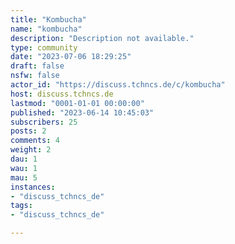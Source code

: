 ```yaml
---
title: "Kombucha" 
name: "kombucha"
description: "Description not available."
type: community
date: "2023-07-06 18:29:25"
draft: false
nsfw: false
actor_id: "https://discuss.tchncs.de/c/kombucha"
host: discuss.tchncs.de
lastmod: "0001-01-01 00:00:00"
published: "2023-06-14 10:45:03"
subscribers: 25
posts: 2
comments: 4
weight: 2
dau: 1
wau: 1
mau: 5
instances:
- "discuss_tchncs_de"
tags: 
- "discuss_tchncs_de"

---
```

